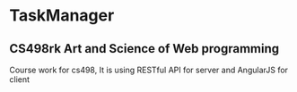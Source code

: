 # TaskManager

## CS498rk Art and Science of Web programming 

Course work for cs498, 
It is using RESTful API for server and AngularJS for client
